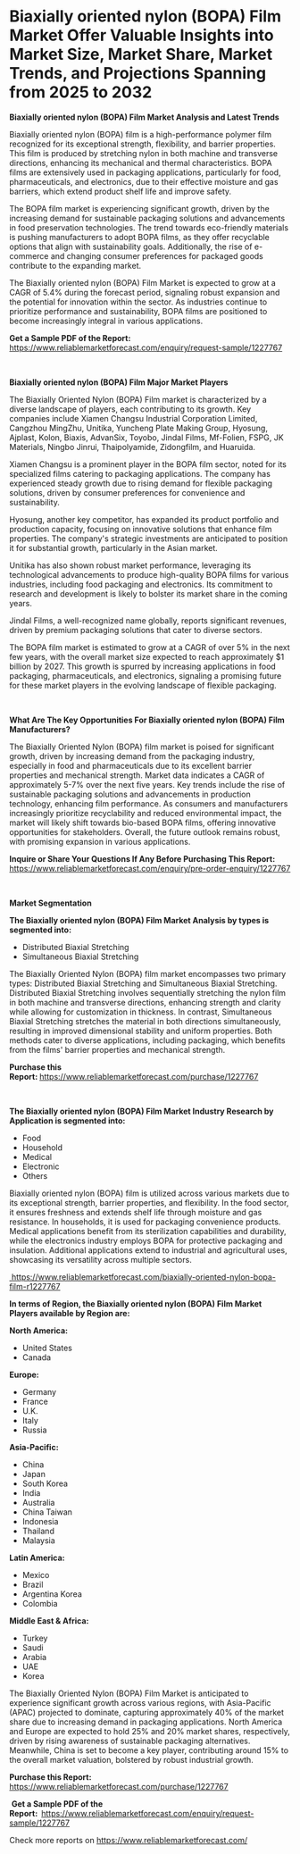 <p><h1>Biaxially oriented nylon (BOPA) Film Market Offer Valuable Insights into Market Size, Market Share, Market Trends, and Projections Spanning from 2025 to 2032</h1></p><p><strong>Biaxially oriented nylon (BOPA) Film Market Analysis and Latest Trends</strong></p>
<p><p>Biaxially oriented nylon (BOPA) film is a high-performance polymer film recognized for its exceptional strength, flexibility, and barrier properties. This film is produced by stretching nylon in both machine and transverse directions, enhancing its mechanical and thermal characteristics. BOPA films are extensively used in packaging applications, particularly for food, pharmaceuticals, and electronics, due to their effective moisture and gas barriers, which extend product shelf life and improve safety.</p><p>The BOPA film market is experiencing significant growth, driven by the increasing demand for sustainable packaging solutions and advancements in food preservation technologies. The trend towards eco-friendly materials is pushing manufacturers to adopt BOPA films, as they offer recyclable options that align with sustainability goals. Additionally, the rise of e-commerce and changing consumer preferences for packaged goods contribute to the expanding market. </p><p>The Biaxially oriented nylon (BOPA) Film Market is expected to grow at a CAGR of 5.4% during the forecast period, signaling robust expansion and the potential for innovation within the sector. As industries continue to prioritize performance and sustainability, BOPA films are positioned to become increasingly integral in various applications.</p></p>
<p><strong>Get a Sample PDF of the Report:&nbsp;</strong> <a href="https://www.reliablemarketforecast.com/enquiry/request-sample/1227767?utm_campaign=3539&utm_medium=2&utm_source=Github&utm_content=ia&utm_term=03042025&utm_id=biaxially-oriented-nylon-bopa-film">https://www.reliablemarketforecast.com/enquiry/request-sample/1227767</a></p>
<p>&nbsp;</p>
<p><strong>Biaxially oriented nylon (BOPA) Film Major Market Players</strong></p>
<p><p>The Biaxially Oriented Nylon (BOPA) Film market is characterized by a diverse landscape of players, each contributing to its growth. Key companies include Xiamen Changsu Industrial Corporation Limited, Cangzhou MingZhu, Unitika, Yuncheng Plate Making Group, Hyosung, Ajplast, Kolon, Biaxis, AdvanSix, Toyobo, Jindal Films, Mf-Folien, FSPG, JK Materials, Ningbo Jinrui, Thaipolyamide, Zidongfilm, and Huaruida.</p><p>Xiamen Changsu is a prominent player in the BOPA film sector, noted for its specialized films catering to packaging applications. The company has experienced steady growth due to rising demand for flexible packaging solutions, driven by consumer preferences for convenience and sustainability.</p><p>Hyosung, another key competitor, has expanded its product portfolio and production capacity, focusing on innovative solutions that enhance film properties. The company's strategic investments are anticipated to position it for substantial growth, particularly in the Asian market.</p><p>Unitika has also shown robust market performance, leveraging its technological advancements to produce high-quality BOPA films for various industries, including food packaging and electronics. Its commitment to research and development is likely to bolster its market share in the coming years.</p><p>Jindal Films, a well-recognized name globally, reports significant revenues, driven by premium packaging solutions that cater to diverse sectors. </p><p>The BOPA film market is estimated to grow at a CAGR of over 5% in the next few years, with the overall market size expected to reach approximately $1 billion by 2027. This growth is spurred by increasing applications in food packaging, pharmaceuticals, and electronics, signaling a promising future for these market players in the evolving landscape of flexible packaging.</p></p>
<p>&nbsp;</p>
<p><strong>What Are The Key Opportunities For Biaxially oriented nylon (BOPA) Film Manufacturers?</strong></p>
<p><p>The Biaxially Oriented Nylon (BOPA) film market is poised for significant growth, driven by increasing demand from the packaging industry, especially in food and pharmaceuticals due to its excellent barrier properties and mechanical strength. Market data indicates a CAGR of approximately 5-7% over the next five years. Key trends include the rise of sustainable packaging solutions and advancements in production technology, enhancing film performance. As consumers and manufacturers increasingly prioritize recyclability and reduced environmental impact, the market will likely shift towards bio-based BOPA films, offering innovative opportunities for stakeholders. Overall, the future outlook remains robust, with promising expansion in various applications.</p></p>
<p><strong>Inquire or Share Your Questions If Any Before Purchasing This Report:</strong> <a href="https://www.reliablemarketforecast.com/enquiry/pre-order-enquiry/1227767?utm_campaign=3539&utm_medium=2&utm_source=Github&utm_content=ia&utm_term=03042025&utm_id=biaxially-oriented-nylon-bopa-film">https://www.reliablemarketforecast.com/enquiry/pre-order-enquiry/1227767</a></p>
<p>&nbsp;</p>
<p><strong>Market Segmentation</strong></p>
<p><strong>The Biaxially oriented nylon (BOPA) Film Market Analysis by types is segmented into:</strong></p>
<p><ul><li>Distributed Biaxial Stretching</li><li>Simultaneous Biaxial Stretching</li></ul></p>
<p><p>The Biaxially Oriented Nylon (BOPA) film market encompasses two primary types: Distributed Biaxial Stretching and Simultaneous Biaxial Stretching. Distributed Biaxial Stretching involves sequentially stretching the nylon film in both machine and transverse directions, enhancing strength and clarity while allowing for customization in thickness. In contrast, Simultaneous Biaxial Stretching stretches the material in both directions simultaneously, resulting in improved dimensional stability and uniform properties. Both methods cater to diverse applications, including packaging, which benefits from the films' barrier properties and mechanical strength.</p></p>
<p><strong>Purchase this Report:&nbsp;</strong><a href="https://www.reliablemarketforecast.com/purchase/1227767?utm_campaign=3539&utm_medium=2&utm_source=Github&utm_content=ia&utm_term=03042025&utm_id=biaxially-oriented-nylon-bopa-film">https://www.reliablemarketforecast.com/purchase/1227767</a></p>
<p>&nbsp;</p>
<p><strong>The Biaxially oriented nylon (BOPA) Film Market Industry Research by Application is segmented into:</strong></p>
<p><ul><li>Food</li><li>Household</li><li>Medical</li><li>Electronic</li><li>Others</li></ul></p>
<p><p>Biaxially oriented nylon (BOPA) film is utilized across various markets due to its exceptional strength, barrier properties, and flexibility. In the food sector, it ensures freshness and extends shelf life through moisture and gas resistance. In households, it is used for packaging convenience products. Medical applications benefit from its sterilization capabilities and durability, while the electronics industry employs BOPA for protective packaging and insulation. Additional applications extend to industrial and agricultural uses, showcasing its versatility across multiple sectors.</p></p>
<p><a href="https://www.reliablemarketforecast.com/biaxially-oriented-nylon-bopa-film-r1227767?utm_campaign=3539&utm_medium=2&utm_source=Github&utm_content=ia&utm_term=03042025&utm_id=biaxially-oriented-nylon-bopa-film">&nbsp;https://www.reliablemarketforecast.com/biaxially-oriented-nylon-bopa-film-r1227767</a></p>
<p><strong>In terms of Region, the Biaxially oriented nylon (BOPA) Film Market Players available by Region are:</strong></p>
<p>
    <p> <strong> North America: </strong>
        <ul>
            <li>United States</li>
            <li>Canada</li>
        </ul>
        </p> 
    <p> <strong> Europe: </strong>
        <ul>
            <li>Germany</li>
            <li>France</li>
            <li>U.K.</li>
            <li>Italy</li>
            <li>Russia</li>
        </ul>
        </p> 
    <p> <strong> Asia-Pacific: </strong>
        <ul>
            <li>China</li>
            <li>Japan</li>
            <li>South Korea</li>
            <li>India</li>
            <li>Australia</li>
            <li>China Taiwan</li>
            <li>Indonesia</li>
            <li>Thailand</li>
            <li>Malaysia</li>
        </ul>
        </p> 
    <p> <strong> Latin America: </strong>
        <ul>
            <li>Mexico</li>
            <li>Brazil</li>
            <li>Argentina Korea</li>
            <li>Colombia</li>
        </ul>
        </p> 
    <p> <strong> Middle East & Africa: </strong>
        <ul>
            <li>Turkey</li>
            <li>Saudi</li>
            <li>Arabia</li>
            <li>UAE</li>
            <li>Korea</li>
        </ul>
    </p>
    </p>
<p><p>The Biaxially Oriented Nylon (BOPA) Film Market is anticipated to experience significant growth across various regions, with Asia-Pacific (APAC) projected to dominate, capturing approximately 40% of the market share due to increasing demand in packaging applications. North America and Europe are expected to hold 25% and 20% market shares, respectively, driven by rising awareness of sustainable packaging alternatives. Meanwhile, China is set to become a key player, contributing around 15% to the overall market valuation, bolstered by robust industrial growth.</p></p>
<p><strong>Purchase this Report: </strong><a href="https://www.reliablemarketforecast.com/purchase/1227767?utm_campaign=3539&utm_medium=2&utm_source=Github&utm_content=ia&utm_term=03042025&utm_id=biaxially-oriented-nylon-bopa-film">https://www.reliablemarketforecast.com/purchase/1227767</a></p>
<p>&nbsp;<strong>Get a Sample PDF of the Report:&nbsp;&nbsp;</strong><a href="https://www.reliablemarketforecast.com/enquiry/request-sample/1227767?utm_campaign=3539&utm_medium=2&utm_source=Github&utm_content=ia&utm_term=03042025&utm_id=biaxially-oriented-nylon-bopa-film">https://www.reliablemarketforecast.com/enquiry/request-sample/1227767</a></p>
<p><strong></strong></p>
<p>Check more reports on <a href="https://www.reliablemarketforecast.com/?utm_campaign=3539&utm_medium=2&utm_source=Github&utm_content=ia&utm_term=03042025&utm_id=biaxially-oriented-nylon-bopa-film">https://www.reliablemarketforecast.com/</a></p>